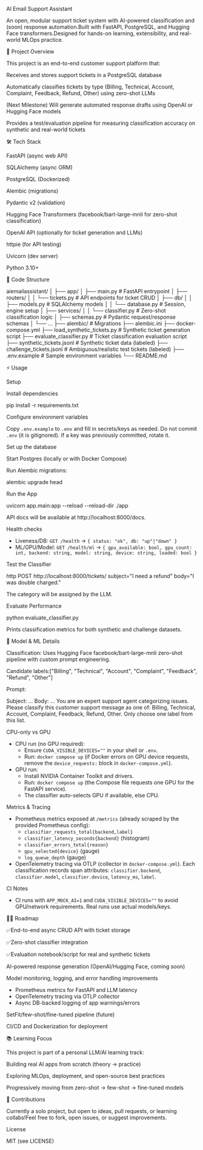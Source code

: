 AI Email Support Assistant

An open, modular support ticket system with AI-powered classification and (soon) response automation.Built with FastAPI, PostgreSQL, and Hugging Face transformers.Designed for hands-on learning, extensibility, and real-world MLOps practice.

🚀 Project Overview

This project is an end-to-end customer support platform that:

Receives and stores support tickets in a PostgreSQL database

Automatically classifies tickets by type (Billing, Technical, Account, Complaint, Feedback, Refund, Other) using zero-shot LLMs

(Next Milestone) Will generate automated response drafts using OpenAI or Hugging Face models

Provides a test/evaluation pipeline for measuring classification accuracy on synthetic and real-world tickets

🛠️ Tech Stack

FastAPI (async web API)

SQLAlchemy (async ORM)

PostgreSQL (Dockerized)

Alembic (migrations)

Pydantic v2 (validation)

Hugging Face Transformers (facebook/bart-large-mnli for zero-shot classification)

OpenAI API (optionally for ticket generation and LLMs)

httpie (for API testing)

Uvicorn (dev server)

Python 3.10+

📂 Code Structure

aiemailassistant/
│
├── app/
│   ├── main.py                # FastAPI entrypoint
│   ├── routers/
│   │   └── tickets.py         # API endpoints for ticket CRUD
│   ├── db/
│   │   ├── models.py          # SQLAlchemy models
│   │   └── database.py        # Session, engine setup
│   ├── services/
│   │   └── classifier.py      # Zero-shot classification logic
│   ├── schemas.py             # Pydantic request/response schemas
│   └── ...
├── alembic/                   # Migrations
├── alembic.ini
├── docker-compose.yml
├── load_synthetic_tickets.py  # Synthetic ticket generation script
├── evaluate_classifier.py     # Ticket classification evaluation script
├── synthetic_tickets.jsonl    # Synthetic ticket data (labeled)
├── challenge_tickets.jsonl    # Ambiguous/realistic test tickets (labeled)
├── .env.example               # Sample environment variables
└── README.md

⚡ Usage

Setup

Install dependencies

pip install -r requirements.txt

Configure environment variables

Copy `.env.example` to `.env` and fill in secrets/keys as needed. Do not commit `.env` (it is gitignored). If a key was previously committed, rotate it.

Set up the database

Start Postgres (locally or with Docker Compose)

Run Alembic migrations:

alembic upgrade head

Run the App

uvicorn app.main:app --reload --reload-dir ./app

API docs will be available at http://localhost:8000/docs.

Health checks

- Liveness/DB: `GET /health` → `{ status: "ok", db: "up"|"down" }`
- ML/GPU/Model: `GET /health/ml` → `{ gpu_available: bool, gpu_count: int, backend: string, model: string, device: string, loaded: bool }`

Test the Classifier

http POST http://localhost:8000/tickets/ subject="I need a refund" body="I was double charged."

The category will be assigned by the LLM.

Evaluate Performance

python evaluate_classifier.py

Prints classification metrics for both synthetic and challenge datasets.

🔬 Model & ML Details

Classification: Uses Hugging Face facebook/bart-large-mnli zero-shot pipeline with custom prompt engineering.

Candidate labels:["Billing", "Technical", "Account", "Complaint", "Feedback", "Refund", "Other"]

Prompt:

Subject: ...
Body: ...
You are an expert support agent categorizing issues. Please classify this customer support message as one of: Billing, Technical, Account, Complaint, Feedback, Refund, Other. Only choose one label from this list.

CPU-only vs GPU

- CPU run (no GPU required):
  - Ensure `CUDA_VISIBLE_DEVICES=""` in your shell or `.env`.
  - Run: `docker compose up` (if Docker errors on GPU device requests, remove the `device_requests:` block in `docker-compose.yml`).
- GPU run:
  - Install NVIDIA Container Toolkit and drivers.
  - Run: `docker compose up` (the Compose file requests one GPU for the FastAPI service).
  - The classifier auto-selects GPU if available, else CPU.

Metrics & Tracing

- Prometheus metrics exposed at `/metrics` (already scraped by the provided Prometheus config):
  - `classifier_requests_total{backend,label}`
  - `classifier_latency_seconds{backend}` (histogram)
  - `classifier_errors_total{reason}`
  - `gpu_selected{device}` (gauge)
  - `log_queue_depth` (gauge)
- OpenTelemetry tracing via OTLP (collector in `docker-compose.yml`). Each classification records span attributes:
  `classifier.backend`, `classifier.model`, `classifier.device`, `latency_ms`, `label`.

CI Notes

- CI runs with `APP_MOCK_AI=1` and `CUDA_VISIBLE_DEVICES=""` to avoid GPU/network requirements. Real runs use actual models/keys.

🧑‍💻 Roadmap

 ✅End-to-end async CRUD API with ticket storage

 ✅Zero-shot classifier integration

 ✅Evaluation notebook/script for real and synthetic tickets

 AI-powered response generation (OpenAI/Hugging Face, coming soon)

 Model monitoring, logging, and error handling improvements
 - Prometheus metrics for FastAPI and LLM latency
 - OpenTelemetry tracing via OTLP collector
 - Async DB-backed logging of app warnings/errors

 SetFit/few-shot/fine-tuned pipeline (future)

 CI/CD and Dockerization for deployment

📚 Learning Focus

This project is part of a personal LLM/AI learning track:

Building real AI apps from scratch (theory → practice)

Exploring MLOps, deployment, and open-source best practices

Progressively moving from zero-shot → few-shot → fine-tuned models

🙌 Contributions

Currently a solo project, but open to ideas, pull requests, or learning collabs!Feel free to fork, open issues, or suggest improvements.

License

MIT (see LICENSE)
